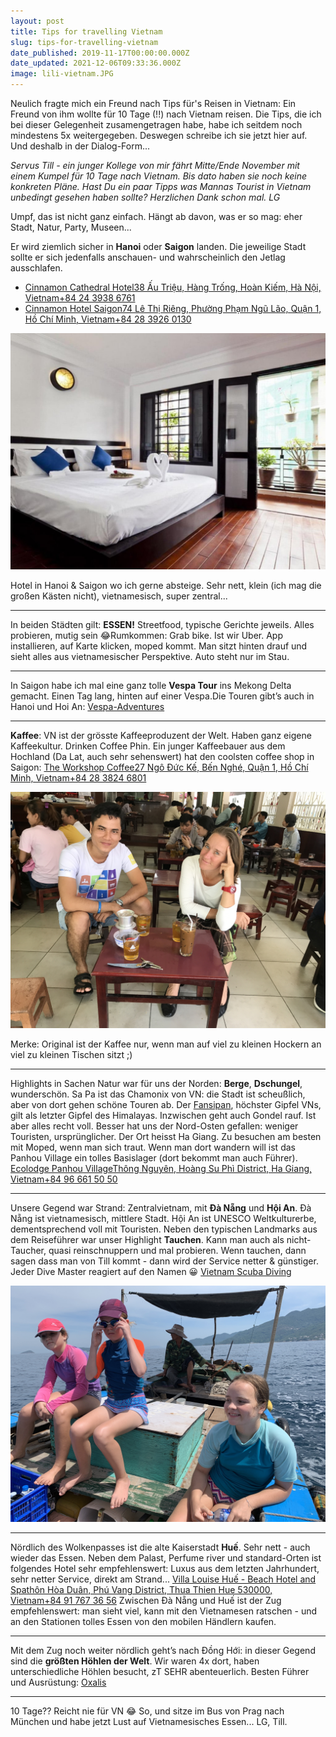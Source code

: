 ```yaml
---
layout: post
title: Tips for travelling Vietnam
slug: tips-for-travelling-vietnam
date_published: 2019-11-17T00:00:00.000Z
date_updated: 2021-12-06T09:33:36.000Z
image: lili-vietnam.JPG
---
```


Neulich fragte mich ein Freund nach Tips für's Reisen in Vietnam: Ein Freund von ihm wollte für 10 Tage (!!) nach Vietnam reisen. Die Tips, die ich bei dieser Gelegenheit zusamengetragen habe, habe ich seitdem noch mindestens 5x weitergegeben. Deswegen schreibe ich sie jetzt hier auf. Und deshalb in der Dialog-Form...

_Servus Till - ein junger Kollege von mir fährt Mitte/Ende November mit einem Kumpel für 10 Tage nach Vietnam._
_Bis dato haben sie noch keine konkreten Pläne. Hast Du ein paar Tipps was Mannas Tourist in Vietnam unbedingt gesehen haben sollte?_
_Herzlichen Dank schon mal._
_LG_

Umpf, das ist nicht ganz einfach. Hängt ab davon, was er so mag: eher Stadt, Natur, Party, Museen...

Er wird ziemlich sicher in **Hanoi** oder **Saigon** landen. Die jeweilige Stadt sollte er sich jedenfalls anschauen- und wahrscheinlich den Jetlag ausschlafen.

- [Cinnamon Cathedral Hotel38 Ấu Triệu, Hàng Trống, Hoàn Kiếm, Hà Nội, Vietnam+84 24 3938 6761](https://goo.gl/maps/JtbFi8FVmn416DC27)
- [Cinnamon Hotel Saigon74 Lê Thị Riêng, Phường Phạm Ngũ Lão, Quận 1, Hồ Chí Minh, Vietnam+84 28 3926 0130](https://goo.gl/maps/WFWoCD2ZUEgm2i9x5)

![Cinnamon Hotel](cinnamon-hotel.jpeg)

Hotel in Hanoi & Saigon wo ich gerne absteige. Sehr nett, klein (ich mag die großen Kästen nicht), vietnamesisch, super zentral...

---

In beiden Städten gilt: **ESSEN!** Streetfood, typische Gerichte jeweils. Alles probieren, mutig sein 😂Rumkommen: Grab bike. Ist wir Uber. App installieren, auf Karte klicken, moped kommt. Man sitzt hinten drauf und sieht alles aus vietnamesischer Perspektive. Auto steht nur im Stau.

---

In Saigon habe ich mal eine ganz tolle **Vespa Tour** ins Mekong Delta gemacht. Einen Tag lang, hinten auf einer Vespa.Die Touren gibt’s auch in Hanoi und Hoi An: [Vespa-Adventures](https://vespaadventuretours.com)

---

**Kaffee**: VN ist der grösste Kaffeeproduzent der Welt. Haben ganz eigene Kaffeekultur. Drinken Coffee Phin. Ein junger Kaffeebauer aus dem Hochland (Da Lat, auch sehr sehenswert) hat den coolsten coffee shop in Saigon:
[The Workshop Coffee27 Ngô Đức Kế, Bến Nghé, Quận 1, Hồ Chí Minh, Vietnam+84 28 3824 6801](https://goo.gl/maps/uyV7neisEPLL8mgJA)

![Nadine & Binh Kafee](nadine-binh-coffee.JPG)

Merke: Original ist der Kaffee nur, wenn man auf viel zu kleinen Hockern an viel zu kleinen Tischen sitzt ;)

---

Highlights in Sachen Natur war für uns der Norden: **Berge**, **Dschungel**, wunderschön. Sa Pa ist das Chamonix von VN: die Stadt ist scheußlich, aber von dort gehen schöne Touren ab. Der [Fansipan](https://de.wikipedia.org/wiki/Fansipan), höchster Gipfel VNs, gilt als letzter Gipfel des Himalayas. Inzwischen geht auch Gondel rauf. Ist aber alles recht voll. Besser hat uns der Nord-Osten gefallen: weniger Touristen, ursprünglicher. Der Ort heisst Ha Giang. Zu besuchen am besten mit Moped, wenn man sich traut. Wenn man dort wandern will ist das Panhou Village ein tolles Basislager (dort bekommt man auch Führer).
[Ecolodge Panhou VillageThông Nguyên, Hoàng Su Phì District, Ha Giang, Vietnam+84 96 661 50 50](https://goo.gl/maps/BwKQgb6QLVN8prxy9)

---

Unsere Gegend war Strand: Zentralvietnam, mit **Đà Nẵng** und **Hội An**. Đà Nẵng ist vietnamesisch, mittlere Stadt. Hội An ist UNESCO Weltkulturerbe, dementsprechend voll mit Touristen. Neben den typischen Landmarks aus dem Reiseführer war unser Highlight **Tauchen**. Kann man auch als nicht-Taucher, quasi reinschnuppern und mal probieren. Wenn tauchen, dann sagen dass man von Till kommt - dann wird der Service netter & günstiger. Jeder Dive Master reagiert auf den Namen 😀
[Vietnam Scuba Diving](https://vietnamscubadiving.com)

![Diving](vietnam-diving.jpeg)

---

Nördlich des Wolkenpasses ist die alte Kaiserstadt **Huế**. Sehr nett - auch wieder das Essen. Neben dem Palast, Perfume river und standard-Orten ist folgendes Hotel sehr empfehlenswert: Luxus aus dem letzten Jahrhundert, sehr netter Service, direkt am Strand...
[Villa Louise Huế - Beach Hotel and Spathôn Hòa Duân, Phú Vang District, Thua Thien Hue 530000, Vietnam+84 91 767 36 56](https://goo.gl/maps/QrQpgRNayjeXdWYS7)
Zwischen Đà Nẵng und Huế ist der Zug empfehlenswert: man sieht viel, kann mit den Vietnamesen ratschen - und an den Stationen tolles Essen von den mobilen Händlern kaufen.

---

Mit dem Zug noch weiter nördlich geht’s nach Đồng Hới: in dieser Gegend sind die **größten Höhlen der Welt**. Wir waren 4x dort, haben unterschiedliche Höhlen besucht, zT SEHR abenteuerlich. Besten Führer und Ausrüstung:
[Oxalis](https://oxalisadventure.com)

---

10 Tage?? Reicht nie für VN 😂
So, und sitze im Bus von Prag nach München und habe jetzt Lust auf Vietnamesisches Essen...
LG,
Till.
